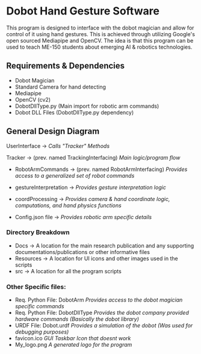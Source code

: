 # Dobot Hand Gesture Software
This program is designed to interface with the dobot magician and allow for control of it using hand gestures.
This is achieved through utilizing Google's open sourced Mediapipe and OpenCV. The idea is that
this program can be used to teach ME-150 students about emerging AI & robotics technologies.

## Requirements & Dependencies
- Dobot Magician
- Standard Camera for hand detecting
- Mediapipe
- OpenCV (cv2)
- DobotDllType.py (Main import for robotic arm commands)
- Dobot DLL Files (DobotDllType.py dependency)

## General Design Diagram 
UserInterface ->  *Calls "Tracker" Methods*  

Tracker -> (prev. named TrackingInterfacing) *Main logic/program flow*

- RobotArmCommands -> (prev. named RobotArmInterfacing) *Provides access to a generalized set of robot commands*  
  

- gestureInterpretation -> *Provides gesture interpretation logic*  
  

- coordProcessing -> *Provides camera & hand coordinate logic, computations, and hand physics functions*
  

- Config.json file -> *Provides robotic arm specific details*

### Directory Breakdown

- Docs -> A location for the main research publication and any supporting documentations/publications or other informative files
- Resources -> A location for UI icons and other images used in the scripts
- src -> A location for all the program scripts

### Other Specific files:
- Req. Python File: DobotArm *Provides access to the dobot magician specific commands*
- Req. Python File: DobotDllType *Provides the dobot company provided hardware commands (Basically the dobot library)*
- URDF File: Dobot.urdf *Provides a simulation of the dobot (Was used for debugging purposes)*
- favicon.ico *GUI Taskbar Icon that doesnt work*
- My_logo.png *A generated logo for the program*
